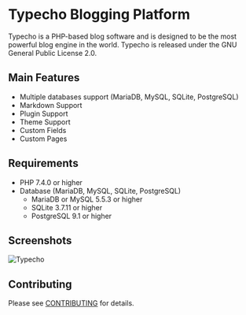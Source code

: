 Typecho Blogging Platform
=========================

Typecho is a PHP-based blog software and is designed to be the most powerful blog engine in the world.
Typecho is released under the GNU General Public License 2.0.

## Main Features

* Multiple databases support (MariaDB, MySQL, SQLite, PostgreSQL)
* Markdown Support
* Plugin Support
* Theme Support
* Custom Fields
* Custom Pages

## Requirements

* PHP 7.4.0 or higher
* Database (MariaDB, MySQL, SQLite, PostgreSQL)
  * MariaDB or MySQL 5.5.3 or higher
  * SQLite 3.7.11 or higher
  * PostgreSQL 9.1 or higher

## Screenshots

![Typecho](https://typecho.org/usr/themes/bluecode/img/screenshot/st1.png)

## Contributing

Please see [CONTRIBUTING](CONTRIBUTING.md) for details.

